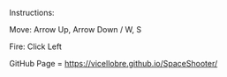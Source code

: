 Instructions:

Move: Arrow Up, Arrow Down / W, S


Fire: Click Left

GitHub Page = https://vicellobre.github.io/SpaceShooter/
